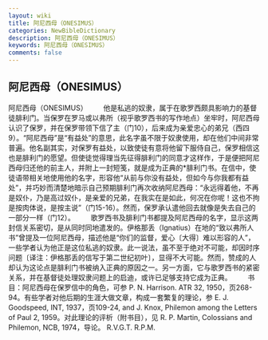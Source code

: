 ```yaml
---
layout: wiki
title: 阿尼西母（ONESIMUS）
categories: NewBibleDictionary
description: 阿尼西母（ONESIMUS）
keywords: 阿尼西母（ONESIMUS）
comments: false
---
```


## 阿尼西母（ONESIMUS）



阿尼西母（ONESIMUS）
　　他是私逃的奴隶，属于在歌罗西颇具影响力的基督徒腓利门。当保罗在罗马或以弗所（视乎歌罗西书的写作地点）坐牢时，阿尼西母认识了保罗，并在保罗带领下信了主（门10），后来成为亲爱忠心的弟兄（西四9）。“阿尼西母”是“有益处”的意思，此名字虽不限于奴隶使用，却在他们中间非常普遍。他名副其实，对保罗有益处，以致使徒有意将他留下服侍自己，保罗相信这也是腓利门的愿望。但使徒觉得理当先征得腓利门的同意才这样作，于是便把阿尼西母归还他的前主人，并附上一封短笺，就是成为正典的*腓利门书。在信中，使徒语带相关地使用他的名字，形容他“从前与你没有益处，但如今与你我都有益处”，并巧妙而清楚地暗示自己预期腓利门再次收纳阿尼西母：“永远得着他，不再是奴仆，乃是高过奴仆，是亲爱的兄弟，在我实在是如此，何况在你呢！这也不拘是按肉体说，是按主说”（门15-16）。然而，保罗承认遣他回去就像是失去自己的一部分一样（门12）。
　　歌罗西书及腓利门书都提及阿尼西母的名字，显示这两封信关系密切，是从同时同地遣发的。伊格那丢（Ignatius）在地的“致以弗所人书”曾提及一位阿尼西母，描述他是“你们的监督，爱心〔大得〕难以形容的人”，一些学者认为他正是这位私逃的奴隶。此一说法，虽不至于绝对不可能，却因时序问题〔译注：伊格那丢的信写于第二世纪初叶〕，显得不大可能。然而，赞成的人却认为这论点是腓利门书被纳入正典的原因之一。另一方面，它与歌罗西书的紧密关系，并在基督徒处理奴隶问题上的启迪，或许已足够支持它成为正典。
　　书目：阿尼西母在保罗信中的角色，可参 P. N. Harrison. ATR 32, 1950，页268-94。有些学者对他后期的生涯大做文章，构成一套繁复的理论，参 E. J. Goodspeed, INT, 1937，页109-24, and J. Knox, Philemon among the Letters of Paul 2,
1959。对此理论的评析（附书目），见 R. P. Martin, Colossians and
Philemon, NCB, 1974，导论。
R.V.G.T.
R.P.M.



